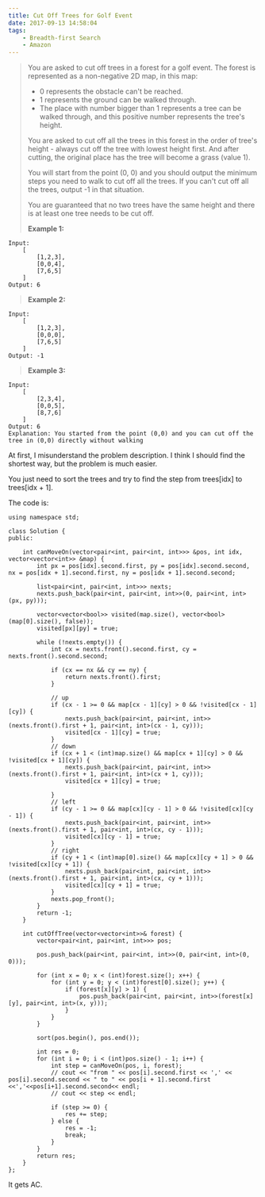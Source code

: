 ```yaml
---
title: Cut Off Trees for Golf Event
date: 2017-09-13 14:58:04
tags:
    - Breadth-first Search
    - Amazon
---
```


> You are asked to cut off trees in a forest for a golf event. The forest is represented as a non-negative 2D map, in this map:
>
> + 0 represents the obstacle can't be reached.
> + 1 represents the ground can be walked through.
> + The place with number bigger than 1 represents a tree can be walked through, and this positive number represents the tree's height.
>
> You are asked to cut off all the trees in this forest in the order of tree's height - always cut off the tree with lowest height first. And after cutting, the original place has the tree will become a grass (value 1).
>
> You will start from the point (0, 0) and you should output the minimum steps you need to walk to cut off all the trees. If you can't cut off all the trees, output -1 in that situation.
>
> You are guaranteed that no two trees have the same height and there is at least one tree needs to be cut off.
>
> **Example 1:**
```
Input:
    [
        [1,2,3],
        [0,0,4],
        [7,6,5]
    ]
Output: 6
```
> **Example 2:**
```
Input:
    [
        [1,2,3],
        [0,0,0],
        [7,6,5]
    ]
Output: -1
```
> **Example 3:**
```
Input:
    [
        [2,3,4],
        [0,0,5],
        [8,7,6]
    ]
Output: 6
Explanation: You started from the point (0,0) and you can cut off the tree in (0,0) directly without walking
```

<!--more-->

At first, I misunderstand the problem description. I think I should find the shortest way, but the problem is much easier.

You just need to sort the trees and try to find the step from trees[idx] to trees[idx + 1].

The code is:

```
using namespace std;

class Solution {
public:

    int canMoveOn(vector<pair<int, pair<int, int>>> &pos, int idx, vector<vector<int>> &map) {
        int px = pos[idx].second.first, py = pos[idx].second.second, nx = pos[idx + 1].second.first, ny = pos[idx + 1].second.second;

        list<pair<int, pair<int, int>>> nexts;
        nexts.push_back(pair<int, pair<int, int>>(0, pair<int, int>(px, py)));

        vector<vector<bool>> visited(map.size(), vector<bool>(map[0].size(), false));
        visited[px][py] = true;

        while (!nexts.empty()) {
            int cx = nexts.front().second.first, cy = nexts.front().second.second;

            if (cx == nx && cy == ny) {
                return nexts.front().first;
            }

            // up
            if (cx - 1 >= 0 && map[cx - 1][cy] > 0 && !visited[cx - 1][cy]) {
                nexts.push_back(pair<int, pair<int, int>>(nexts.front().first + 1, pair<int, int>(cx - 1, cy)));
                visited[cx - 1][cy] = true;
            }
            // down
            if (cx + 1 < (int)map.size() && map[cx + 1][cy] > 0 && !visited[cx + 1][cy]) {
                nexts.push_back(pair<int, pair<int, int>>(nexts.front().first + 1, pair<int, int>(cx + 1, cy)));
                visited[cx + 1][cy] = true;

            }
            // left
            if (cy - 1 >= 0 && map[cx][cy - 1] > 0 && !visited[cx][cy - 1]) {
                nexts.push_back(pair<int, pair<int, int>>(nexts.front().first + 1, pair<int, int>(cx, cy - 1)));
                visited[cx][cy - 1] = true;
            }
            // right
            if (cy + 1 < (int)map[0].size() && map[cx][cy + 1] > 0 && !visited[cx][cy + 1]) {
                nexts.push_back(pair<int, pair<int, int>>(nexts.front().first + 1, pair<int, int>(cx, cy + 1)));
                visited[cx][cy + 1] = true;
            }
            nexts.pop_front();
        }
        return -1;
    }

    int cutOffTree(vector<vector<int>>& forest) {
        vector<pair<int, pair<int, int>>> pos;

        pos.push_back(pair<int, pair<int, int>>(0, pair<int, int>(0, 0)));

        for (int x = 0; x < (int)forest.size(); x++) {
            for (int y = 0; y < (int)forest[0].size(); y++) {
                if (forest[x][y] > 1) {
                    pos.push_back(pair<int, pair<int, int>>(forest[x][y], pair<int, int>(x, y)));
                }
            }
        }

        sort(pos.begin(), pos.end());

        int res = 0;
        for (int i = 0; i < (int)pos.size() - 1; i++) {
            int step = canMoveOn(pos, i, forest);
            // cout << "from " << pos[i].second.first << ',' << pos[i].second.second << " to " << pos[i + 1].second.first <<','<<pos[i+1].second.second<< endl;
            // cout << step << endl;

            if (step >= 0) {
                res += step;
            } else {
                res = -1;
                break;
            }
        }
        return res;
    }
};
```

It gets AC.
